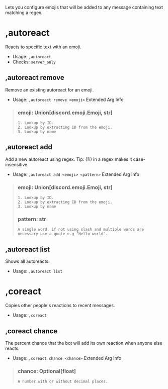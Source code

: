 Lets you configure emojis that will be added to any message containing text matching a regex.

# ,autoreact
Reacts to specific text with an emoji.<br/>
 - Usage: `,autoreact`
 - Checks: `server_only`
## ,autoreact remove
Remove an existing autoreact for an emoji.<br/>
 - Usage: `,autoreact remove <emoji>`
Extended Arg Info
> ### emoji: Union[discord.emoji.Emoji, str]
> 
> 
>     1. Lookup by ID.
>     2. Lookup by extracting ID from the emoji.
>     3. Lookup by name
> 
>     
## ,autoreact add
Add a new autoreact using regex. Tip: (?i) in a regex makes it case-insensitive.<br/>
 - Usage: `,autoreact add <emoji> <pattern>`
Extended Arg Info
> ### emoji: Union[discord.emoji.Emoji, str]
> 
> 
>     1. Lookup by ID.
>     2. Lookup by extracting ID from the emoji.
>     3. Lookup by name
> 
>     
> ### pattern: str
> ```
> A single word, if not using slash and multiple words are necessary use a quote e.g "Hello world".
> ```
## ,autoreact list
Shows all autoreacts.<br/>
 - Usage: `,autoreact list`
# ,coreact
Copies other people's reactions to recent messages.<br/>
 - Usage: `,coreact`
## ,coreact chance
The percent chance that the bot will add its own reaction when anyone else reacts.<br/>
 - Usage: `,coreact chance <chance>`
Extended Arg Info
> ### chance: Optional[float]
> ```
> A number with or without decimal places.
> ```
